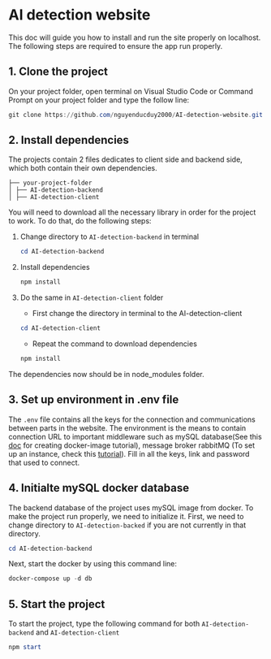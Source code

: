 # AI detection website

This doc will guide you how to install and run the site properly on localhost. The following steps are required to ensure the app run properly.

## 1. Clone the project

On your project folder, open terminal on Visual Studio Code or Command Prompt on your project folder and type the follow line:

```powershell
git clone https://github.com/nguyenducduy2000/AI-detection-website.git
```

## 2. Install dependencies

The projects contain 2 files dedicates to client side and backend side, which both contain their own dependencies.

```
├── your-project-folder
│ ├── AI-detection-backend
│ ├── AI-detection-client
```

You will need to download all the necessary library in order for the project to work. To do that, do the following steps:

1. Change directory to `AI-detection-backend` in terminal
    
    ```powershell
    cd AI-detection-backend
    ```
    
2. Install dependencies
    
    ```powershell
    npm install
    ```
    
3. Do the same in `AI-detection-client` folder
    - First change the directory in terminal to the AI-detection-client
    
    ```powershell
    cd AI-detection-client
    ```
    
    - Repeat the command to download dependencies
    
    ```powershell
    npm install
    ```
    

The dependencies now should be in node_modules folder.

## 3. Set up environment in .env file

The `.env` file contains all the keys for the connection and communications between parts in the website. The environment is the means to contain connection URL to important middleware such as mySQL database(See this [doc](https://docs.docker.com/get-started/08_using_compose/) for creating docker-image tutorial), message broker rabbitMQ (To set up an instance, check this [tutorial](https://www.cloudamqp.com/blog/part1-rabbitmq-for-beginners-what-is-rabbitmq.html)). Fill in all the keys, link and password that used to connect.

## 4. Initialte mySQL docker database

The backend database of the project uses mySQL image from docker. To make the project run properly, we need to initialize it. First, we need to change directory to `AI-detection-backed` if you are not currently in that directory.

```powershell
cd AI-detection-backend
```

Next, start the docker by using this command line:

```powershell
docker-compose up -d db
```

## 5. Start the project

To start the project, type the following command for both `AI-detection-backend` and `AI-detection-client`

```powershell
npm start
```